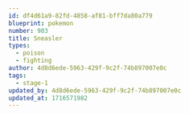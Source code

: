 ```yaml
---
id: df4d61a9-82fd-4858-af81-bff7da80a779
blueprint: pokemon
number: 903
title: Sneasler
types:
  - poison
  - fighting
author: 4d8d6ede-5963-429f-9c2f-74b897007e0c
tags:
  - stage-1
updated_by: 4d8d6ede-5963-429f-9c2f-74b897007e0c
updated_at: 1716571982
---
```

